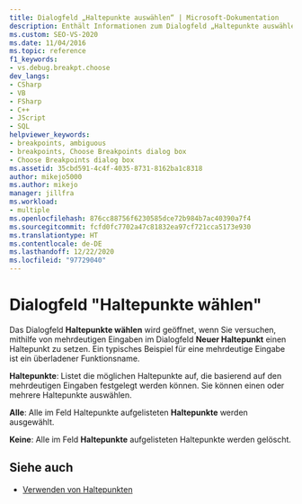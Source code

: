 ```yaml
---
title: Dialogfeld „Haltepunkte auswählen“ | Microsoft-Dokumentation
description: Enthält Informationen zum Dialogfeld „Haltepunkte auswählen“. Dieses Dialogfeld wird geöffnet, wenn Sie versuchen, in Visual Studio mithilfe von mehrdeutigen Eingaben im Dialogfeld „Neuer Haltepunkt“ einen Haltepunkt zu setzen.
ms.custom: SEO-VS-2020
ms.date: 11/04/2016
ms.topic: reference
f1_keywords:
- vs.debug.breakpt.choose
dev_langs:
- CSharp
- VB
- FSharp
- C++
- JScript
- SQL
helpviewer_keywords:
- breakpoints, ambiguous
- breakpoints, Choose Breakpoints dialog box
- Choose Breakpoints dialog box
ms.assetid: 35cbd591-4c4f-4035-8731-8162ba1c8318
author: mikejo5000
ms.author: mikejo
manager: jillfra
ms.workload:
- multiple
ms.openlocfilehash: 876cc88756f6230585dce72b984b7ac40390a7f4
ms.sourcegitcommit: fcfd0fc7702a47c81832ea97cf721cca5173e930
ms.translationtype: HT
ms.contentlocale: de-DE
ms.lasthandoff: 12/22/2020
ms.locfileid: "97729040"
---
```

# <a name="choose-breakpoints-dialog-box"></a>Dialogfeld "Haltepunkte wählen"
Das Dialogfeld **Haltepunkte wählen** wird geöffnet, wenn Sie versuchen, mithilfe von mehrdeutigen Eingaben im Dialogfeld **Neuer Haltepunkt** einen Haltepunkt zu setzen. Ein typisches Beispiel für eine mehrdeutige Eingabe ist ein überladener Funktionsname.

 **Haltepunkte**: Listet die möglichen Haltepunkte auf, die basierend auf den mehrdeutigen Eingaben festgelegt werden können. Sie können einen oder mehrere Haltepunkte auswählen.

 **Alle**: Alle im Feld Haltepunkte aufgelisteten **Haltepunkte** werden ausgewählt.

 **Keine**: Alle im Feld **Haltepunkte** aufgelisteten Haltepunkte werden gelöscht.

## <a name="see-also"></a>Siehe auch

- [Verwenden von Haltepunkten](../debugger/using-breakpoints.md)
